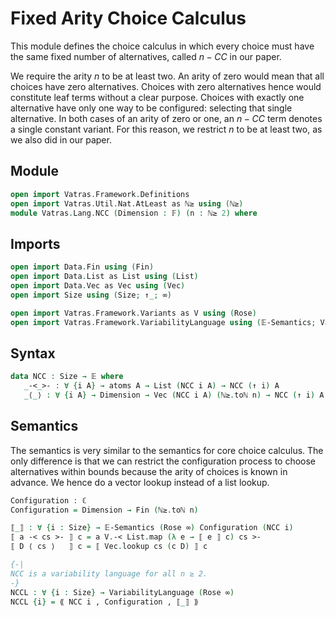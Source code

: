 # Fixed Arity Choice Calculus

This module defines the choice calculus in which every choice must have the same
fixed number of alternatives, called $n-CC$ in our paper.

We require the arity $n$ to be at least two.
An arity of zero would mean that all choices have zero alternatives.
Choices with zero alternatives hence would constitute leaf terms without a clear purpose.
Choices with exactly one alternative have only one way to be configured: selecting that single alternative.
In both cases of an arity of zero or one, an $n-CC$ term denotes a single constant variant.
For this reason, we restrict $n$ to be at least two, as we also did in our paper.

## Module

```agda
open import Vatras.Framework.Definitions
open import Vatras.Util.Nat.AtLeast as ℕ≥ using (ℕ≥)
module Vatras.Lang.NCC (Dimension : 𝔽) (n : ℕ≥ 2) where
```

## Imports

```agda
open import Data.Fin using (Fin)
open import Data.List as List using (List)
open import Data.Vec as Vec using (Vec)
open import Size using (Size; ↑_; ∞)

open import Vatras.Framework.Variants as V using (Rose)
open import Vatras.Framework.VariabilityLanguage using (𝔼-Semantics; VariabilityLanguage; ⟪_,_,_⟫)
```

## Syntax

```agda
data NCC : Size → 𝔼 where
   _-<_>- : ∀ {i A} → atoms A → List (NCC i A) → NCC (↑ i) A
   _⟨_⟩ : ∀ {i A} → Dimension → Vec (NCC i A) (ℕ≥.toℕ n) → NCC (↑ i) A
```

## Semantics

The semantics is very similar to the semantics for core choice calculus.
The only difference is that we can restrict the configuration process to choose alternatives within bounds because the arity of choices is known in advance.
We hence do a vector lookup instead of a list lookup.

```agda
Configuration : ℂ
Configuration = Dimension → Fin (ℕ≥.toℕ n)

⟦_⟧ : ∀ {i : Size} → 𝔼-Semantics (Rose ∞) Configuration (NCC i)
⟦ a -< cs >- ⟧ c = a V.-< List.map (λ e → ⟦ e ⟧ c) cs >-
⟦ D ⟨ cs ⟩   ⟧ c = ⟦ Vec.lookup cs (c D) ⟧ c

{-|
NCC is a variability language for all n ≥ 2.
-}
NCCL : ∀ {i : Size} → VariabilityLanguage (Rose ∞)
NCCL {i} = ⟪ NCC i , Configuration , ⟦_⟧ ⟫
```
